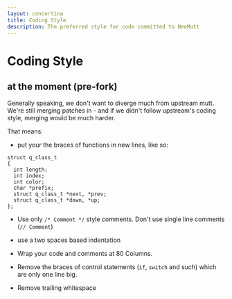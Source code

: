 ```yaml
---
layout: concertina
title: Coding Style
description: The preferred style for code committed to NeoMutt
---
```


# Coding Style

## at the moment (pre-fork)

Generally speaking, we don't want to diverge much from upstream mutt. We're
still merging patches in - and if we didn't follow upstream's coding style,
merging would be much harder.

That means:

* put your the braces of functions in new lines, like so:

```
struct q_class_t
{
  int length;
  int index;
  int color;
  char *prefix;
  struct q_class_t *next, *prev;
  struct q_class_t *down, *up;
};
```

* Use only `/* Comment */` style comments. Don't use single line comments (`//
  Comment`)

* use a two spaces based indentation

* Wrap your code and comments at 80 Columns.

* Remove the braces of control statements (`if`, `switch` and such) which are
  only one line big.

* Remove trailing whitespace
